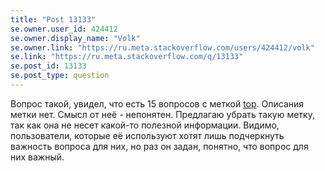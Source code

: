 ```yaml
---
title: "Post 13133"
se.owner.user_id: 424412
se.owner.display_name: "Volk"
se.owner.link: "https://ru.meta.stackoverflow.com/users/424412/volk"
se.link: "https://ru.meta.stackoverflow.com/q/13133"
se.post_id: 13133
se.post_type: question
---
```

<p>Вопрос такой, увидел, что есть 15 вопросов с меткой <a href="https://ru.stackoverflow.com/questions/tagged/top" class="post-tag" title="показать вопросы с меткой [top]" aria-label="показать вопросы с меткой [top]" rel="tag" aria-labelledby="tag-top-tooltip-container">top</a>. Описания метки нет. Смысл от неё - непонятен. Предлагаю убрать такую метку, так как она не несет какой-то полезной информации. Видимо, пользователи, которые её используют хотят лишь подчеркнуть важность вопроса для них, но раз он задан, понятно, что вопрос для них важный.</p>
